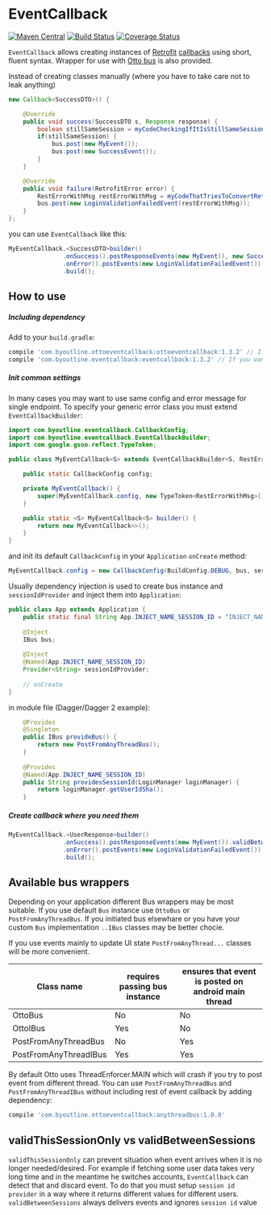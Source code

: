 EventCallback
=============
[![Maven Central](https://maven-badges.herokuapp.com/maven-central/com.byoutline.eventcallback/eventcallback/badge.svg?style=flat)](http://mvnrepository.com/artifact/com.byoutline.eventcallback/eventcallback)
[![Build Status](https://travis-ci.org/byoutline/EventCallback.svg?branch=master)](https://travis-ci.org/byoutline/EventCallback) [![Coverage Status](https://coveralls.io/repos/byoutline/EventCallback/badge.svg?branch=master)](https://coveralls.io/r/byoutline/EventCallback?branch=master) 

`EventCallback` allows creating instances of [Retrofit](http://square.github.io/retrofit/) [callbacks](http://square.github.io/retrofit/javadoc/retrofit/Callback.html) using short, fluent syntax. Wrapper for use with [Otto bus](https://github.com/square/otto) is also provided.

Instead of creating classes manually (where you have to take care not to leak anything)
```java
new Callback<SuccessDTO>() {

    @Override
    public void success(SuccessDTO s, Response response) {
        boolean stillSameSession = myCodeCheckingIfItIsStillSameSession();
        if(stillSameSession) {
            bus.post(new MyEvent());
            bus.post(new SuccessEvent());
        }
    }

    @Override
    public void failure(RetrofitError error) {
        RestErrorWithMsg restErrorWithMsg = myCodeThatTriesToConvertRetrofitErrorToReasonCallFailed(error);
        bus.post(new LoginValidationFailedEvent(restErrorWithMsg));
    }
};
```
you can use `EventCallback` like this:
```java
MyEventCallback.<SuccessDTO>builder()
               .onSuccess().postResponseEvents(new MyEvent(), new SuccessEvent()).validThisSessionOnly()
               .onError().postEvents(new LoginValidationFailedEvent()).validBetweenSessions()
               .build();
``` 

How to use
----------
##### Including dependency #####
Add to your ```build.gradle```:
```groovy
compile 'com.byoutline.ottoeventcallback:ottoeventcallback:1.3.2' // If you want to use it with Otto
compile 'com.byoutline.eventcallback:eventcallback:1.3.2' // If you want to use it without otto, or force different eventcallback version
```

##### Init common settings #####
In many cases you may want to use same config and error message for single endpoint. To specify your generic error class you must extend ```EventCallbackBuilder```:

```java
import com.byoutline.eventcallback.CallbackConfig;
import com.byoutline.eventcallback.EventCallbackBuilder;
import com.google.gson.reflect.TypeToken;

public class MyEventCallback<S> extends EventCallbackBuilder<S, RestErrorWithMsg> {

    public static CallbackConfig config;

    private MyEventCallback() {
        super(MyEventCallback.config, new TypeToken<RestErrorWithMsg>() {});
    }

    public static <S> MyEventCallback<S> builder() {
        return new MyEventCallback<>();
    }
}
```


and init its default ```CallbackConfig``` in your ```Application``` ```onCreate``` method:
```java
MyEventCallback.config = new CallbackConfig(BuildConfig.DEBUG, bus, sessionIdProvider);
```

Usually dependency injection is used to create bus instance and `sessionIdProvider` and inject them into `Application`:
```java
public class App extends Application {
    public static final String App.INJECT_NAME_SESSION_ID = "INJECT_NAME_SESSION_ID";
    
    @Inject
    IBus bus;
    
    @Inject
    @Named(App.INJECT_NAME_SESSION_ID)
    Provider<String> sessionIdProvider;
    
    // onCreate
}
```

in module file (Dagger/Dagger 2 example):
```java
    @Provides
    @Singleton
    public IBus provideBus() {
        return new PostFromAnyThreadBus();
    }
    
    @Provides
    @Named(App.INJECT_NAME_SESSION_ID)
    public String providesSessionId(LoginManager loginManager) {
        return loginManager.getUserIdSha();
    }
```


##### Create callback where you need them #####
```java
MyEventCallback.<UserResponse>builder()
               .onSuccess().postResponseEvents(new MyEvent()).validBetweenSessions()
               .onError().postEvents(new LoginValidationFailedEvent()).validBetweenSessions()
               .build();
```


Available bus wrappers
----------------------

Depending on your application different Bus wrappers may be most suitable. If you use default ```Bus``` instance use ```OttoBus``` or ```PostFromAnyThreadBus```. If you initiated bus elsewhare or you have your custom ```Bus``` implementation ```..IBus``` classes may be better chocie. 

If you use events mainly to update UI state ```PostFromAnyThread...``` classes will be more convenient.

Class name            | requires passing bus instance | ensures that event is posted on android main thread
----------------------|-------------------------------|--------------------------------------
OttoBus               | No                            | No
OttoIBus              | Yes                           | No
PostFromAnyThreadBus  | No                            | Yes
PostFromAnyThreadIBus | Yes                           | Yes

By default Otto uses ThreadEnforcer.MAIN which will crash if you try to post event from different thread.
You can use `PostFromAnyThreadBus` and `PostFromAnyThreadIBus` without including rest of event callback by adding dependency:
```groovy
compile 'com.byoutline.ottoeventcallback:anythreadbus:1.0.0'
```


validThisSessionOnly vs validBetweenSessions
--------------------------------------------
`validThisSessionOnly` can prevent situation when event arrives when it is no longer needed/desired. For example if fetching some user data takes very long time and in the meantime he switches accounts, `EventCallback` can detect that and discard event. To do that you must setup `session id provider` in a way where it returns different values for different users. `validBetweenSessions` always delivers events and ignores `session id` value
